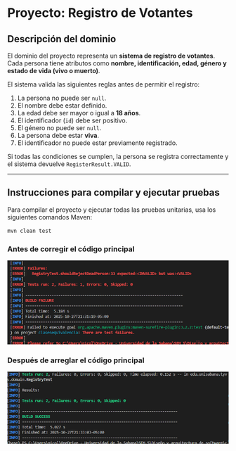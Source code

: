 # Proyecto: Registro de Votantes

## Descripción del dominio

El dominio del proyecto representa un **sistema de registro de votantes**.  
Cada persona tiene atributos como **nombre, identificación, edad, género y estado de vida (vivo o muerto)**.

El sistema valida las siguientes reglas antes de permitir el registro:

1. La persona no puede ser `null`.
2. El nombre debe estar definido.
3. La edad debe ser mayor o igual a **18 años**.
4. El identificador (`id`) debe ser positivo.
5. El género no puede ser `null`.
6. La persona debe estar **viva**.
7. El identificador no puede estar previamente registrado.

Si todas las condiciones se cumplen, la persona se registra correctamente y el sistema devuelve `RegisterResult.VALID`.

---

## Instrucciones para compilar y ejecutar pruebas

Para compilar el proyecto y ejecutar todas las pruebas unitarias, usa los siguientes comandos Maven:

```bash
mvn clean test
```
### Antes de corregir el código principal
![alt text](image-1.png)

### Después de arreglar el código principal
![alt text](image.png)
